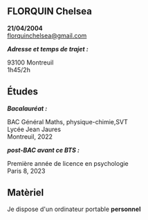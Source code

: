 ## FLORQUIN Chelsea 
**21/04/2004**   
florquinchelsea@gmail.com

***Adresse et temps de trajet :***

93100 Montreuil    
1h45/2h 

## Études
***Bacalauréat :***

BAC Général Maths, physique-chimie,SVT    
Lycée Jean Jaures     
Montreuil, 2022

***post-BAC avant ce BTS :***

Première année de licence en psychologie    
Paris 8, 2023

## Matèriel
Je dispose d'un ordinateur portable **personnel**


